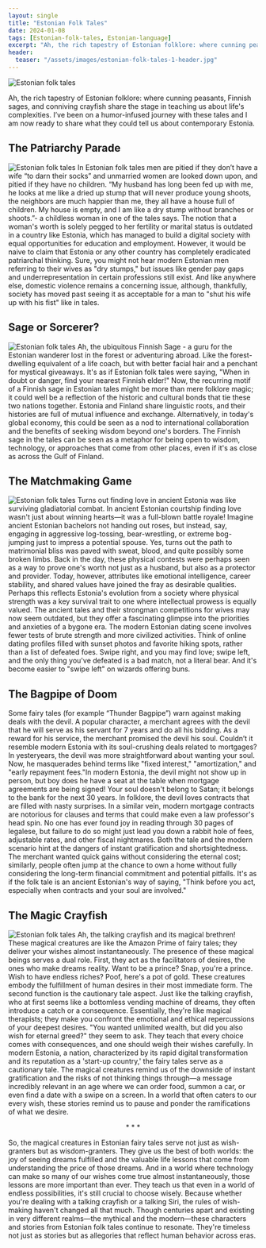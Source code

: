```yaml
---
layout: single
title: "Estonian Folk Tales"
date: 2024-01-08
tags: [Estonian-folk-tales, Estonian-language]
excerpt: "Ah, the rich tapestry of Estonian folklore: where cunning peasants, Finnish sages, and conniving crayfish share the stage in teaching us about life's complexities. I’ve been on a humor-infused journey with these tales and I am now ready to share what they could tell us about contemporary Estonia."
header:
  teaser: "/assets/images/estonian-folk-tales-1-header.jpg"
---
```

![Estonian folk tales](/assets/images/estonian-folk-tales-1-header.jpg)

Ah, the rich tapestry of Estonian folklore: where cunning peasants, Finnish sages, and conniving crayfish share the stage in teaching us about life's complexities. I’ve been on a humor-infused journey with these tales and I am now ready to share what they could tell us about contemporary Estonia. 

## The Patriarchy Parade
![Estonian folk tales](/assets/images/estonian-folk-tales-3.jpg)
In Estonian folk tales men are pitied if they don’t have a wife “to darn their socks” and unmarried women are looked down upon, and pitied if they have no children. “My husband has long been fed up with me, he looks at me like a dried up stump that will never produce young shoots, the neighbors are much happier than me, they all have a house full of children. My house is empty, and I am like a dry stump without branches or shoots.”- a childless woman in one of the tales says.
The notion that a woman's worth is solely pegged to her fertility or marital status is outdated in a country like Estonia, which has managed to build a digital society with equal opportunities for education and employment. However, it would be naive to claim that Estonia or any other country has completely eradicated patriarchal thinking. Sure, you might not hear modern Estonian men referring to their wives as "dry stumps," but issues like gender pay gaps and underrepresentation in certain professions still exist. And like anywhere else, domestic violence remains a concerning issue, although, thankfully, society has moved past seeing it as acceptable for a man to "shut his wife up with his fist" like in tales.

## Sage or Sorcerer?
![Estonian folk tales](/assets/images/estonian-folk-tales-2.jpg)
Ah, the ubiquitous Finnish Sage - a guru for the Estonian wanderer lost in the forest or adventuring abroad. Like the forest-dwelling equivalent of a life coach, but with better facial hair and a penchant for mystical giveaways. It's as if Estonian folk tales were saying, "When in doubt or danger, find your nearest Finnish elder!"
Now, the recurring motif of a Finnish sage in Estonian tales might be more than mere folklore magic; it could well be a reflection of the historic and cultural bonds that tie these two nations together. Estonia and Finland share linguistic roots, and their histories are full of mutual influence and exchange. 
Alternatively, in today's global economy, this could be seen as a nod to international collaboration and the benefits of seeking wisdom beyond one's borders. The Finnish sage in the tales can be seen as a metaphor for being open to wisdom, technology, or approaches that come from other places, even if it's as close as across the Gulf of Finland.

## The Matchmaking Game
![Estonian folk tales](/assets/images/estonian-folk-tales-4.jpg)
Turns out finding love in ancient Estonia was like surviving gladiatorial combat.  In ancient Estonian courtship finding love wasn't just about winning hearts—it was a full-blown battle royale! Imagine ancient Estonian bachelors not handing out roses, but instead, say, engaging in aggressive log-tossing, bear-wrestling, or extreme bog-jumping just to impress a potential spouse. Yes, turns out the path to matrimonial bliss was paved with sweat, blood, and quite possibly some broken limbs. Back in the day, these physical contests were perhaps seen as a way to prove one's worth not just as a husband, but also as a protector and provider. Today, however, attributes like emotional intelligence, career stability, and shared values have joined the fray as desirable qualities. Perhaps this reflects Estonia's evolution from a society where physical strength was a key survival trait to one where intellectual prowess is equally valued. The ancient tales and their strongman competitions for wives may now seem outdated, but they offer a fascinating glimpse into the priorities and anxieties of a bygone era.
The modern Estonian dating scene involves fewer tests of brute strength and more civilized activities. Think of online dating profiles filled with sunset photos and favorite hiking spots, rather than a list of defeated foes. Swipe right, and you may find love; swipe left, and the only thing you've defeated is a bad match, not a literal bear. And it's become easier to "swipe left" on wizards offering buns.

## The Bagpipe of Doom
Some fairy tales (for example “Thunder Bagpipe”) warn against making deals with the devil. A popular character, a merchant agrees with the devil that he will serve as his servant for 7 years and do all his bidding. As a reward for his service, the merchant promised the devil his soul. Couldn’t it resemble modern Estonia with its soul-crushing deals related to mortgages? In yesteryears, the devil was more straightforward about wanting your soul. Now, he masquerades behind terms like "fixed interest," "amortization," and "early repayment fees."In modern Estonia, the devil might not show up in person, but boy does he have a seat at the table when mortgage agreements are being signed! Your soul doesn't belong to Satan; it belongs to the bank for the next 30 years. In folklore, the devil loves contracts that are filled with nasty surprises. In a similar vein, modern mortgage contracts are notorious for clauses and terms that could make even a law professor's head spin. No one has ever found joy in reading through 30 pages of legalese, but failure to do so might just lead you down a rabbit hole of fees, adjustable rates, and other fiscal nightmares.
Both the tale and the modern scenario hint at the dangers of instant gratification and shortsightedness. The merchant wanted quick gains without considering the eternal cost; similarly, people often jump at the chance to own a home without fully considering the long-term financial commitment and potential pitfalls. It's as if the folk tale is an ancient Estonian's way of saying, "Think before you act, especially when contracts and your soul are involved."

## The Magic Crayfish
![Estonian folk tales](/assets/images/estonian-folk-tales-5.jpg)
Ah, the talking crayfish and its magical brethren! These magical creatures are like the Amazon Prime of fairy tales; they deliver your wishes almost instantaneously. The presence of these magical beings serves a dual role. First, they act as the facilitators of desires, the ones who make dreams reality. Want to be a prince? Snap, you're a prince. Wish to have endless riches? Poof, here's a pot of gold. These creatures embody the fulfillment of human desires in their most immediate form. 
The second function is the cautionary tale aspect. Just like the talking crayfish, who at first seems like a bottomless vending machine of dreams, they often introduce a catch or a consequence. Essentially, they're like magical therapists; they make you confront the emotional and ethical repercussions of your deepest desires. "You wanted unlimited wealth, but did you also wish for eternal greed?" they seem to ask. They teach that every choice comes with consequences, and one should weigh their wishes carefully.
In modern Estonia, a nation, characterized by its rapid digital transformation and its reputation as a 'start-up country,' the fairy tales serve as a cautionary tale. The magical creatures remind us of the downside of instant gratification and the risks of not thinking things through—a message incredibly relevant in an age where we can order food, summon a car, or even find a date with a swipe on a screen. In a world that often caters to our every wish, these stories remind us to pause and ponder the ramifications of what we desire.

<div style="text-align: center;">* * *</div>

So, the magical creatures in Estonian fairy tales serve not just as wish-granters but as wisdom-granters. They give us the best of both worlds: the joy of seeing dreams fulfilled and the valuable life lessons that come from understanding the price of those dreams. And in a world where technology can make so many of our wishes come true almost instantaneously, those lessons are more important than ever. They teach us that even in a world of endless possibilities, it's still crucial to choose wisely. Because whether you're dealing with a talking crayfish or a talking Siri, the rules of wish-making haven't changed all that much.
Though centuries apart and existing in very different realms—the mythical and the modern—these characters and stories from Estonian folk tales continue to resonate. They're timeless not just as stories but as allegories that reflect human behavior across eras. 
